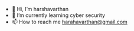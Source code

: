 - 👋 Hi, I’m harshavarthan 
- 🌱 I’m currently learning cyber security
- 📫 How to reach me harahavarthan@gmail.com

<!---
Harshavarthan333/Harshavarthan333 is a ✨ special ✨ repository because its `README.md` (this file) appears on your GitHub profile.
You can click the Preview link to take a look at your changes.
--->
